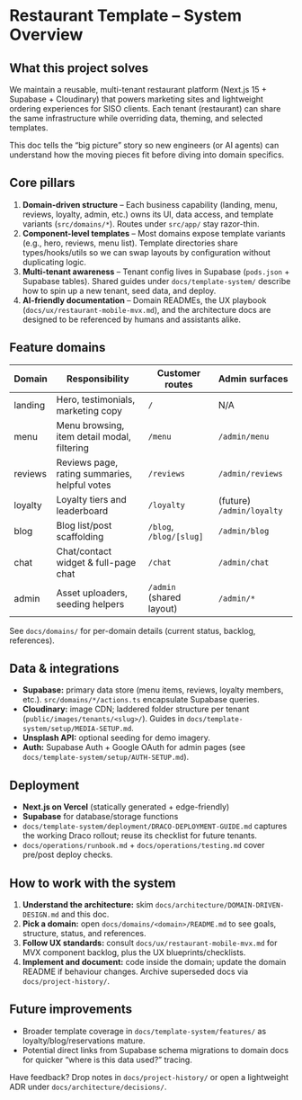 # Restaurant Template – System Overview

## What this project solves
We maintain a reusable, multi-tenant restaurant platform (Next.js 15 + Supabase + Cloudinary) that powers marketing sites and lightweight ordering experiences for SISO clients. Each tenant (restaurant) can share the same infrastructure while overriding data, theming, and selected templates.

This doc tells the “big picture” story so new engineers (or AI agents) can understand how the moving pieces fit before diving into domain specifics.

## Core pillars
1. **Domain-driven structure** – Each business capability (landing, menu, reviews, loyalty, admin, etc.) owns its UI, data access, and template variants (`src/domains/*`). Routes under `src/app/` stay razor-thin.
2. **Component-level templates** – Most domains expose template variants (e.g., hero, reviews, menu list). Template directories share types/hooks/utils so we can swap layouts by configuration without duplicating logic.
3. **Multi-tenant awareness** – Tenant config lives in Supabase (`pods.json` + Supabase tables). Shared guides under `docs/template-system/` describe how to spin up a new tenant, seed data, and deploy.
4. **AI-friendly documentation** – Domain READMEs, the UX playbook (`docs/ux/restaurant-mobile-mvx.md`), and the architecture docs are designed to be referenced by humans and assistants alike.

## Feature domains
| Domain | Responsibility | Customer routes | Admin surfaces |
| --- | --- | --- | --- |
| landing | Hero, testimonials, marketing copy | `/` | N/A |
| menu | Menu browsing, item detail modal, filtering | `/menu` | `/admin/menu` |
| reviews | Reviews page, rating summaries, helpful votes | `/reviews` | `/admin/reviews` |
| loyalty | Loyalty tiers and leaderboard | `/loyalty` | (future) `/admin/loyalty` |
| blog | Blog list/post scaffolding | `/blog`, `/blog/[slug]` | `/admin/blog` |
| chat | Chat/contact widget & full-page chat | `/chat` | `/admin/chat` |
| admin | Asset uploaders, seeding helpers | `/admin` (shared layout) | `/admin/*` |

See `docs/domains/` for per-domain details (current status, backlog, references).

## Data & integrations
- **Supabase:** primary data store (menu items, reviews, loyalty members, etc.). `src/domains/*/actions.ts` encapsulate Supabase queries.
- **Cloudinary:** image CDN; laddered folder structure per tenant (`public/images/tenants/<slug>/`). Guides in `docs/template-system/setup/MEDIA-SETUP.md`.
- **Unsplash API:** optional seeding for demo imagery.
- **Auth:** Supabase Auth + Google OAuth for admin pages (see `docs/template-system/setup/AUTH-SETUP.md`).

## Deployment
- **Next.js on Vercel** (statically generated + edge-friendly)
- **Supabase** for database/storage functions
- `docs/template-system/deployment/DRACO-DEPLOYMENT-GUIDE.md` captures the working Draco rollout; reuse its checklist for future tenants.
- `docs/operations/runbook.md` + `docs/operations/testing.md` cover pre/post deploy checks.

## How to work with the system
1. **Understand the architecture:** skim `docs/architecture/DOMAIN-DRIVEN-DESIGN.md` and this doc.
2. **Pick a domain:** open `docs/domains/<domain>/README.md` to see goals, structure, status, and references.
3. **Follow UX standards:** consult `docs/ux/restaurant-mobile-mvx.md` for MVX component backlog, plus the UX blueprints/checklists.
4. **Implement and document:** code inside the domain; update the domain README if behaviour changes. Archive superseded docs via `docs/project-history/`.

## Future improvements
- Broader template coverage in `docs/template-system/features/` as loyalty/blog/reservations mature.
- Potential direct links from Supabase schema migrations to domain docs for quicker “where is this data used?” tracing.

Have feedback? Drop notes in `docs/project-history/` or open a lightweight ADR under `docs/architecture/decisions/`.
